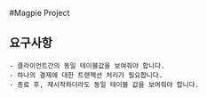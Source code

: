 #Magpie Project
## 요구사항
    - 클라이언트간의 동일 테이블값을 보여줘야 합니다.
    - 하나의 결제에 대한 트랜젝션 처리가 필요합니다.
    - 종료 후, 재시작하더라도 동일 테이블 값을 보여줘야 합니다.